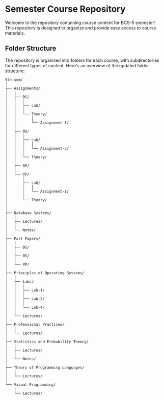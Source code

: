 
# Semester Course Repository

Welcome to the repository containing course content for BCS-5 semester! This repository is designed to organize and provide easy access to course materials.

## Folder Structure

The repository is organized into folders for each course, with subdirectories for different types of content. Here's an overview of the updated folder structure:

```
5th sem/
│
├── Assignments/
│   │
│   ├── DS/
│   │   │
│   │   ├── Lab/
│   │   │  
│   │   └── Theory/
│   │       │
│   │       └── Assignment-1/
│   │
│   ├── OS/
│   │   │
│   │   ├── Lab/
│   │   │   │
│   │   │   └── Assignment-3/
│   │   │
│   │   └── Theory/
│   │
│   ├── SP/
│   │ 
│   └── VP/
│       │
│       ├── Lab/
│       │   │
│       │   └── Assignment-1/
│       │
│       └── Theory/
│            
│
├── Database Systems/
│   │
│   ├── Lectures/
│   │
│   └── Notes/
│
├── Past Papers/
│   │
│   ├── DS/
│   │
│   ├── OS/
│   │
│   └── VP/
│
├── Principles of Operating Systems/
│   │
│   ├── Labs/
│   │   │
│   │   ├── Lab-1/
│   │   │
│   │   ├── Lab-2/
│   │   │
│   │   └── Lab-4/
│   │
│   └── Lectures/
│
├── Professional Practices/
│   │
│   └── Lectures/
│
├── Statistics and Probability Theory/
│   │
│   ├── Lectures/
│   │
│   └── Notes/
│
├── Theory of Programming Languages/
│   │
│   └── Lectures/
│
└── Visual Programming/
    │
    └── Lectures/
```